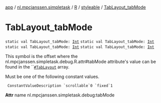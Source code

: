 [app](../../../index.md) / [nl.mpcjanssen.simpletask](../../index.md) / [R](../index.md) / [styleable](index.md) / [TabLayout_tabMode](.)

# TabLayout_tabMode

`static val TabLayout_tabMode: `[`Int`](https://kotlinlang.org/api/latest/jvm/stdlib/kotlin/-int/index.html)
`static val TabLayout_tabMode: `[`Int`](https://kotlinlang.org/api/latest/jvm/stdlib/kotlin/-int/index.html)
`static val TabLayout_tabMode: `[`Int`](https://kotlinlang.org/api/latest/jvm/stdlib/kotlin/-int/index.html)
`static val TabLayout_tabMode: `[`Int`](https://kotlinlang.org/api/latest/jvm/stdlib/kotlin/-int/index.html)

This symbol is the offset where the nl.mpcjanssen.simpletask.debug.R.attr#tabMode attribute's value can be found in the ``[`#TabLayout`](-tab-layout.md) array.

Must be one of the following constant values.

     ConstantValueDescription `scrollable`0 `fixed`1

**Attr**
name nl.mpcjanssen.simpletask.debug:tabMode

